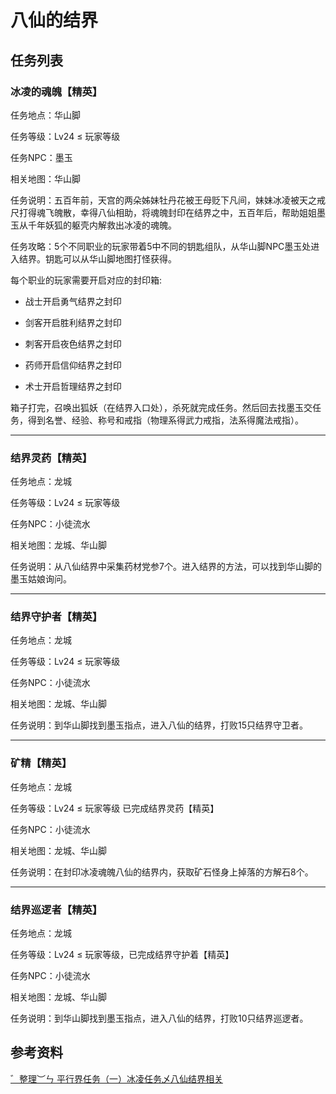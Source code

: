 # 八仙的结界

## 任务列表

### 冰凌的魂魄【精英】

任务地点：华山脚

任务等级：Lv24 ≤ 玩家等级

任务NPC：墨玉

相关地图：华山脚

任务说明：五百年前，天宫的两朵姊妹牡丹花被王母贬下凡间，妹妹冰凌被天之戒尺打得魂飞魄散，幸得八仙相助，将魂魄封印在结界之中，五百年后，帮助姐姐墨玉从千年妖狐的躯壳内解救出冰凌的魂魄。 

任务攻略：5个不同职业的玩家带着5中不同的钥匙组队，从华山脚NPC墨玉处进入结界。钥匙可以从华山脚地图打怪获得。

每个职业的玩家需要开启对应的封印箱: 

* 战士开启勇气结界之封印

* 剑客开启胜利结界之封印

* 刺客开启夜色结界之封印

* 药师开启信仰结界之封印

* 术士开启哲理结界之封印

箱子打完，召唤出狐妖（在结界入口处），杀死就完成任务。然后回去找墨玉交任务，得到名誉、经验、称号和戒指（物理系得武力戒指，法系得魔法戒指）。

---

### 结界灵药【精英】

任务地点：龙城

任务等级：Lv24 ≤ 玩家等级

任务NPC：小徒流水

相关地图：龙城、华山脚

任务说明：从八仙结界中采集药材党参7个。进入结界的方法，可以找到华山脚的墨玉姑娘询问。 

---

### 结界守护者【精英】

任务地点：龙城

任务等级：Lv24 ≤ 玩家等级

任务NPC：小徒流水

相关地图：龙城、华山脚

任务说明：到华山脚找到墨玉指点，进入八仙的结界，打败15只结界守卫者。 

---

### 矿精【精英】

任务地点：龙城

任务等级：Lv24 ≤ 玩家等级 已完成结界灵药【精英】

任务NPC：小徒流水

相关地图：龙城、华山脚

任务说明：在封印冰凌魂魄八仙的结界内，获取矿石怪身上掉落的方解石8个。

---

### 结界巡逻者【精英】

任务地点：龙城

任务等级：Lv24 ≤ 玩家等级，已完成结界守护着【精英】

任务NPC：小徒流水

相关地图：龙城、华山脚

任务说明：到华山脚找到墨玉指点，进入八仙的结界，打败10只结界巡逻者。

## 参考资料

[゛整理︶ㄣ 平行界任务（一）冰凌任务乄八仙结界相关](https://ffo.gamebbs.qq.com/forum.php?mod=viewthread&tid=41693)